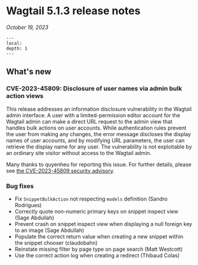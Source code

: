 # Wagtail 5.1.3 release notes

_October 19, 2023_

```{contents}
---
local:
depth: 1
---
```

## What's new

### CVE-2023-45809: Disclosure of user names via admin bulk action views

This release addresses an information disclosure vulnerability in the Wagtail admin interface. A user with a limited-permission editor account for the Wagtail admin can make a direct URL request to the admin view that handles bulk actions on user accounts. While authentication rules prevent the user from making any changes, the error message discloses the display names of user accounts, and by modifying URL parameters, the user can retrieve the display name for any user. The vulnerability is not exploitable by an ordinary site visitor without access to the Wagtail admin.

Many thanks to quyenheu for reporting this issue. For further details, please see [the CVE-2023-45809 security advisory](https://github.com/wagtail/wagtail/security/advisories/GHSA-fc75-58r8-rm3h).

### Bug fixes

 * Fix `SnippetBulkAction` not respecting `models` definition (Sandro Rodrigues)
 * Correctly quote non-numeric primary keys on snippet inspect view (Sage Abdullah)
 * Prevent crash on snippet inspect view when displaying a null foreign key to an image (Sage Abdullah)
 * Populate the correct return value when creating a new snippet within the snippet chooser (claudobahn)
 * Reinstate missing filter by page type on page search (Matt Westcott)
 * Use the correct action log when creating a redirect (Thibaud Colas)
